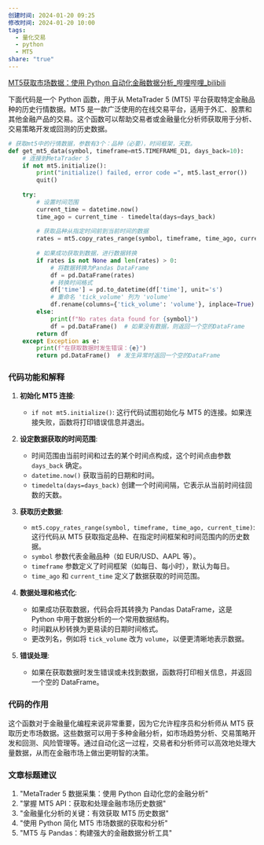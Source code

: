 ```yaml
---
创建时间: 2024-01-20 09:25
修改时间: 2024-01-20 10:00
tags:
  - 量化交易
  - python
  - MT5
share: "true"
---
```


[MT5获取市场数据：使用 Python 自动化金融数据分析_哔哩哔哩_bilibili](https://www.bilibili.com/video/BV12C4y1r7TX/?vd_source=247ac77d4ae7339ea06d0fec09aa8f70)

下面代码是一个 Python 函数，用于从 MetaTrader 5 (MT5) 平台获取特定金融品种的历史行情数据。MT5 是一款广泛使用的在线交易平台，适用于外汇、股票和其他金融产品的交易。这个函数可以帮助交易者或金融量化分析师获取用于分析、交易策略开发或回测的历史数据。

```python
# 获取mt5中的行情数据，参数有3个：品种（必要），时间框架，天数。
def get_mt5_data(symbol, timeframe=mt5.TIMEFRAME_D1, days_back=10):
    # 连接到MetaTrader 5
    if not mt5.initialize():
        print("initialize() failed, error code =", mt5.last_error())
        quit()
    
    try:
        # 设置时间范围
        current_time = datetime.now()
        time_ago = current_time - timedelta(days=days_back)
        
        # 获取品种从指定时间前到当前时间的数据
        rates = mt5.copy_rates_range(symbol, timeframe, time_ago, current_time)
        
        # 如果成功获取到数据，进行数据转换
        if rates is not None and len(rates) > 0:
            # 将数据转换为Pandas DataFrame
            df = pd.DataFrame(rates)
            # 转换时间格式
            df['time'] = pd.to_datetime(df['time'], unit='s')
            # 重命名 'tick_volume' 列为 'volume'
            df.rename(columns={'tick_volume': 'volume'}, inplace=True)
        else:
            print(f"No rates data found for {symbol}")
            df = pd.DataFrame()  # 如果没有数据，则返回一个空的DataFrame
        return df
    except Exception as e:
        print(f"在获取数据时发生错误：{e}")
        return pd.DataFrame()  # 发生异常时返回一个空的DataFrame
```
### 代码功能和解释

1. **初始化 MT5 连接**:
   - `if not mt5.initialize()`: 这行代码试图初始化与 MT5 的连接。如果连接失败，函数将打印错误信息并退出。

2. **设定数据获取的时间范围**:
   - 时间范围由当前时间和过去的某个时间点构成，这个时间点由参数 `days_back` 确定。
   - `datetime.now()` 获取当前的日期和时间。
   - `timedelta(days=days_back)` 创建一个时间间隔，它表示从当前时间往回数的天数。

3. **获取历史数据**:
   - `mt5.copy_rates_range(symbol, timeframe, time_ago, current_time)`: 这行代码从 MT5 获取指定品种、在指定时间框架和时间范围内的历史数据。
   - `symbol` 参数代表金融品种（如 EUR/USD、AAPL 等）。
   - `timeframe` 参数定义了时间框架（如每日、每小时），默认为每日。
   - `time_ago` 和 `current_time` 定义了数据获取的时间范围。

4. **数据处理和格式化**:
   - 如果成功获取数据，代码会将其转换为 Pandas DataFrame，这是 Python 中用于数据分析的一个常用数据结构。
   - 时间戳从秒转换为更易读的日期时间格式。
   - 更改列名，例如将 `tick_volume` 改为 `volume`，以便更清晰地表示数据。

5. **错误处理**:
   - 如果在获取数据时发生错误或未找到数据，函数将打印相关信息，并返回一个空的 DataFrame。

### 代码的作用

这个函数对于金融量化编程来说非常重要，因为它允许程序员和分析师从 MT5 获取历史市场数据。这些数据可以用于多种金融分析，如市场趋势分析、交易策略开发和回测、风险管理等。通过自动化这一过程，交易者和分析师可以高效地处理大量数据，从而在金融市场上做出更明智的决策。

### 文章标题建议
1. "MetaTrader 5 数据采集：使用 Python 自动化您的金融分析"
2. "掌握 MT5 API：获取和处理金融市场历史数据"
3. "金融量化分析的关键：有效获取 MT5 历史数据"
4. "使用 Python 简化 MT5 市场数据的获取和分析"
5. "MT5 与 Pandas：构建强大的金融数据分析工具"


